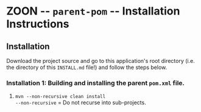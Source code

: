 # ZOON -- `parent-pom` -- Installation Instructions

## Installation

Download the project source and go to this application's root directory (i.e. the directory of this
`INSTALL.md` file!) and follow the steps below.

### Installation 1: Building and installing the parent `pom.xml` file.

 1. `mvn --non-recursive clean install`  
    `--non-recursive` = Do not recurse into sub-projects.